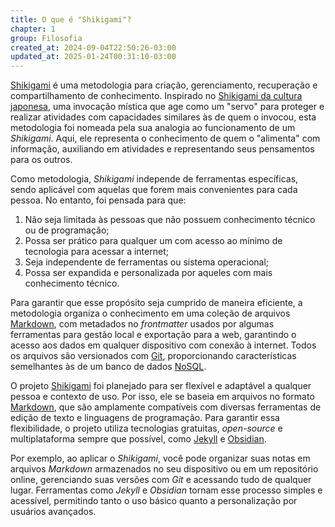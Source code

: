 ```yaml
---
title: O que é "Shikigami"?
chapter: 1
group: Filosofia
created_at: 2024-09-04T22:50:26-03:00
updated_at: 2025-01-24T00:31:10-03:00
---
```


[Shikigami](content/retorno/2024/07/26/Shikigami.md) é uma metodologia para criação, gerenciamento, recuperação e compartilhamento de conhecimento. Inspirado no [Shikigami da cultura japonesa](content/atomos/2024/09/05/Shikigami.md), uma invocação mística que age como um "servo" para proteger e realizar atividades com capacidades similares às de quem o invocou, esta metodologia foi nomeada pela sua analogia ao funcionamento de um *Shikigami*. Aqui, ele representa o conhecimento de quem o "alimenta" com informação, auxiliando em atividades e representando seus pensamentos para os outros.

Como metodologia, *Shikigami* independe de ferramentas específicas, sendo aplicável com aquelas que forem mais convenientes para cada pessoa. No entanto, foi pensada para que:

1. Não seja limitada às pessoas que não possuem conhecimento técnico ou de programação;
2. Possa ser prático para qualquer um com acesso ao mínimo de tecnologia para acessar a internet;
3. Seja independente de ferramentas ou sistema operacional;
4. Possa ser expandida e personalizada por aqueles com mais conhecimento técnico.

Para garantir que esse propósito seja cumprido de maneira eficiente, a metodologia organiza o conhecimento em uma coleção de arquivos [Markdown](content/atomos/2024/07/08/Markdown.md), com metadados no *frontmatter* usados por algumas ferramentas para gestão local e exportação para a web, garantindo o acesso aos dados em qualquer dispositivo com conexão à internet. Todos os arquivos são versionados com [Git](content/entrada/2024/07/08/Git.md), proporcionando características semelhantes às de um banco de dados [NoSQL](content/entrada/2024/09/05/NoSQL.md).

O projeto [Shikigami](content/retorno/2024/07/26/Shikigami.md) foi planejado para ser flexível e adaptável a qualquer pessoa e contexto de uso. Por isso, ele se baseia em arquivos no formato [Markdown](content/atomos/2024/07/08/Markdown.md), que são amplamente compatíveis com diversas ferramentas de edição de texto e linguagens de programação. Para garantir essa flexibilidade, o projeto utiliza tecnologias gratuitas, *open-source* e multiplataforma sempre que possível, como [Jekyll](content/entrada/2024/07/10/Jekyll.md) e [Obsidian](content/entrada/2024/07/08/Obsidian.md).

Por exemplo, ao aplicar o *Shikigami*, você pode organizar suas notas em arquivos *Markdown* armazenados no seu dispositivo ou em um repositório online, gerenciando suas versões com *Git* e acessando tudo de qualquer lugar. Ferramentas como *Jekyll* e *Obsidian* tornam esse processo simples e acessível, permitindo tanto o uso básico quanto a personalização por usuários avançados.
